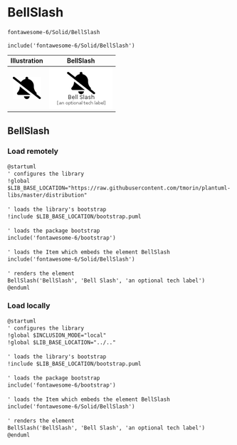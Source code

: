 # BellSlash


```text
fontawesome-6/Solid/BellSlash
```

```text
include('fontawesome-6/Solid/BellSlash')
```



| Illustration | BellSlash |
| :---: | :---: |
| ![illustration for Illustration](../../fontawesome-6/Solid/BellSlash.png) | ![illustration for BellSlash](../../fontawesome-6/Solid/BellSlash.Local.png) |




## BellSlash

### Load remotely
```plantuml
@startuml
' configures the library
!global $LIB_BASE_LOCATION="https://raw.githubusercontent.com/tmorin/plantuml-libs/master/distribution"

' loads the library's bootstrap
!include $LIB_BASE_LOCATION/bootstrap.puml

' loads the package bootstrap
include('fontawesome-6/bootstrap')

' loads the Item which embeds the element BellSlash
include('fontawesome-6/Solid/BellSlash')

' renders the element
BellSlash('BellSlash', 'Bell Slash', 'an optional tech label')
@enduml
```

### Load locally
```plantuml
@startuml
' configures the library
!global $INCLUSION_MODE="local"
!global $LIB_BASE_LOCATION="../.."

' loads the library's bootstrap
!include $LIB_BASE_LOCATION/bootstrap.puml

' loads the package bootstrap
include('fontawesome-6/bootstrap')

' loads the Item which embeds the element BellSlash
include('fontawesome-6/Solid/BellSlash')

' renders the element
BellSlash('BellSlash', 'Bell Slash', 'an optional tech label')
@enduml
```

